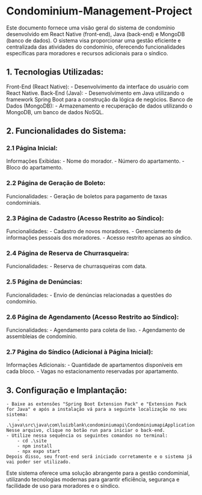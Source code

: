 # Condominium-Management-Project

Este documento fornece uma visão geral do sistema de condomínio desenvolvido em React Native (front-end), Java (back-end) e MongoDB (banco de dados). O sistema visa proporcionar uma gestão eficiente e centralizada das atividades do condomínio, oferecendo funcionalidades específicas para moradores e recursos adicionais para o síndico.

## 1. Tecnologias Utilizadas:
Front-End (React Native):
    - Desenvolvimento da interface do usuário com React Native.
Back-End (Java):
    - Desenvolvimento em Java utilizando o framework Spring Boot para a construção da lógica de negócios.
Banco de Dados (MongoDB):
    - Armazenamento e recuperação de dados utilizando o MongoDB, um banco de dados NoSQL.
## 2. Funcionalidades do Sistema:
### 2.1 Página Inicial:
Informações Exibidas:
    - Nome do morador.
    - Número do apartamento.
    - Bloco do apartamento.
### 2.2 Página de Geração de Boleto:
Funcionalidades:
    - Geração de boletos para pagamento de taxas condominiais.
### 2.3 Página de Cadastro (Acesso Restrito ao Síndico):
Funcionalidades:
    - Cadastro de novos moradores.
    - Gerenciamento de informações pessoais dos moradores.
    - Acesso restrito apenas ao síndico.
### 2.4 Página de Reserva de Churrasqueira:
Funcionalidades:
    - Reserva de churrasqueiras com data.
### 2.5 Página de Denúncias:
Funcionalidades:
    - Envio de denúncias relacionadas a questões do condomínio.
### 2.6 Página de Agendamento (Acesso Restrito ao Síndico):
Funcionalidades:
    - Agendamento para coleta de lixo.
    - Agendamento de assembleias de condomínio.
### 2.7 Página do Síndico (Adicional à Página Inicial):
Informações Adicionais:
    - Quantidade de apartamentos disponíveis em cada bloco.
    - Vagas no estacionamento reservadas por apartamento.
## 3. Configuração e Implantação:
    - Baixe as extensões "Spring Boot Extension Pack" e "Extension Pack for Java" e após a instalação vá para a seguinte localização no seu sistema:
        - .\java\src\java\com\luizblank\condominiumapi\CondominiumapiApplication.java
    Nesse arquivo, clique no botão run para iniciar o back-end.
    - Utilize nessa sequência os seguintes comandos no terminal:
        - cd .\site
        - npm install
        - npx expo start
    Depois disso, seu front-end será iniciado corretamente e o sistema já vai poder ser utilizado.

Este sistema oferece uma solução abrangente para a gestão condominial, utilizando tecnologias modernas para garantir eficiência, segurança e facilidade de uso para moradores e o síndico.